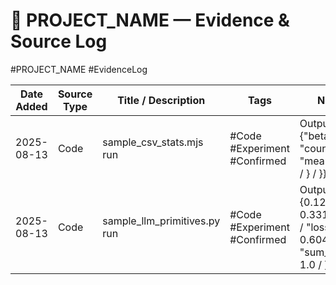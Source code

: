# 📜 PROJECT_NAME — Evidence & Source Log
#PROJECT_NAME #EvidenceLog

| Date Added | Source Type | Title / Description | Tags | Notes |
|------------|-------------|---------------------|------|-------|
| 2025-08-13 | Code | sample_csv_stats.mjs run | #Code #Experiment #Confirmed | Output: {"beta": { / "count": 2, / "mean": 6 / } / } / }} |
| 2025-08-13 | Code | sample_llm_primitives.py run | #Code #Experiment #Confirmed | Output: {0.121952, / 0.331499 / ], / "loss": 0.604131, / "sum_probs": 1.0 / }} |
